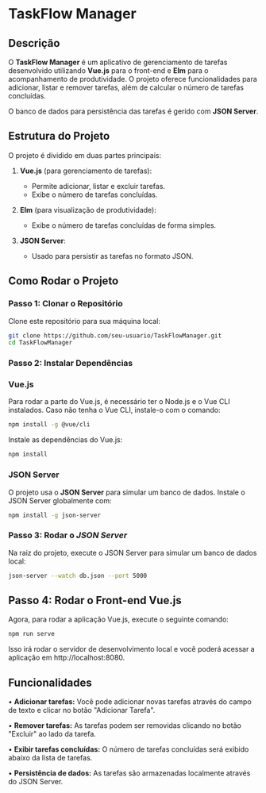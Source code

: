 # TaskFlow Manager

## Descrição

O **TaskFlow Manager** é um aplicativo de gerenciamento de tarefas desenvolvido utilizando **Vue.js** para o front-end e **Elm** para o acompanhamento de produtividade. O projeto oferece funcionalidades para adicionar, listar e remover tarefas, além de calcular o número de tarefas concluídas.

O banco de dados para persistência das tarefas é gerido com **JSON Server**.

## Estrutura do Projeto

O projeto é dividido em duas partes principais:

1. **Vue.js** (para gerenciamento de tarefas):
    - Permite adicionar, listar e excluir tarefas.
    - Exibe o número de tarefas concluídas.

2. **Elm** (para visualização de produtividade):
    - Exibe o número de tarefas concluídas de forma simples.

3. **JSON Server**:
    - Usado para persistir as tarefas no formato JSON. 

## Como Rodar o Projeto

### Passo 1: Clonar o Repositório

Clone este repositório para sua máquina local:

```bash
git clone https://github.com/seu-usuario/TaskFlowManager.git
cd TaskFlowManager
```

### Passo 2: Instalar Dependências
### Vue.js

Para rodar a parte do Vue.js, é necessário ter o Node.js e o Vue CLI instalados. Caso não tenha o Vue CLI, instale-o com o comando:
```bash
npm install -g @vue/cli
```
Instale as dependências do Vue.js:
```bash
npm install
```

### JSON Server

O projeto usa o **JSON Server** para simular um banco de dados. Instale o JSON Server globalmente com:
```bash
npm install -g json-server
```

### Passo 3: Rodar o *JSON Server*

Na raiz do projeto, execute o JSON Server para simular um banco de dados local:
```bash
json-server --watch db.json --port 5000
```

## Passo 4: Rodar o Front-end Vue.js

Agora, para rodar a aplicação Vue.js, execute o seguinte comando:
```bash
npm run serve
```
Isso irá rodar o servidor de desenvolvimento local e você poderá acessar a aplicação em http://localhost:8080.

## Funcionalidades
• **Adicionar tarefas:**
Você pode adicionar novas tarefas através do campo de texto e clicar no botão "Adicionar Tarefa".

• **Remover tarefas:**
As tarefas podem ser removidas clicando no botão "Excluir" ao lado da tarefa.

• **Exibir tarefas concluídas:** O número de tarefas concluídas será exibido abaixo da lista de tarefas.

• **Persistência de dados:** As tarefas são armazenadas localmente através do JSON Server.








